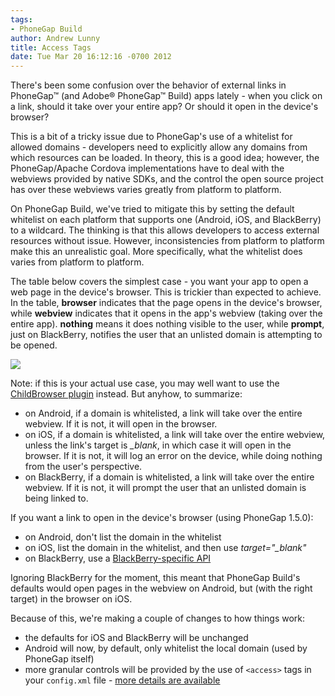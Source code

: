 ```yaml
---
tags:
- PhoneGap Build
author: Andrew Lunny
title: Access Tags
date: Tue Mar 20 16:12:16 -0700 2012
---
```

There's been some confusion over the behavior of external links in PhoneGap™ (and Adobe® PhoneGap™ Build) apps lately - when you click on a link, should it take over your entire app? Or should it open in the device's browser?

This is a bit of a tricky issue due to PhoneGap's use of a whitelist for allowed domains - developers need to explicitly allow any domains from which resources can be loaded. In theory, this is a good idea; however, the PhoneGap/Apache Cordova implementations have to deal with the webviews provided by native SDKs, and the control the open source project has over these webviews varies greatly from platform to platform.

On PhoneGap Build, we've tried to mitigate this by setting the default whitelist on each platform that supports one (Android, iOS, and BlackBerry) to a wildcard. The thinking is that this allows developers to access external resources without issue. However, inconsistencies from platform to platform make this an unrealistic goal. More specifically, what the whitelist does varies from platform to platform.

<!-- end-slug -->

The table below covers the simplest case - you want your app to open a web page in the device's browser. This is trickier than expected to achieve. In the table, __browser__ indicates that the page opens in the device's browser, while __webview__ indicates that it opens in the app's webview (taking over the entire app). __nothing__ means it does nothing visible to the user, while __prompt__, just on BlackBerry, notifies the user that an unlisted domain is attempting to be opened.

![](/uploads/blog/build/access_table.png)

Note: if this is your actual use case, you may well want to use the [ChildBrowser plugin](/docs/plugins) instead. But anyhow, to summarize:

* on Android, if a domain is whitelisted, a link will take over the entire webview. If it is not, it will open in the browser.
* on iOS, if a domain is whitelisted, a link will take over the entire webview, unless the link's target is _&#95;blank_, in which case it will open in the browser. If it is not, it will log an error on the device, while doing nothing from the user's perspective.
* on BlackBerry, if a domain is whitelisted, a link will take over the entire webview. If it is not, it will prompt the user that an unlisted domain is being linked to.

If you want a link to open in the device's browser (using PhoneGap 1.5.0):

* on Android, don't list the domain in the whitelist
* on iOS, list the domain in the whitelist, and then use _target="&#95;blank"_
* on BlackBerry, use a [BlackBerry-specific API](https://bdsc.webapps.blackberry.com/html5/apis/blackberry.invoke.BrowserArguments.html)

Ignoring BlackBerry for the moment, this meant that PhoneGap Build's defaults would open pages in the webview on Android, but (with the right target) in the browser on iOS.

Because of this, we're making a couple of changes to how things work:

* the defaults for iOS and BlackBerry will be unchanged
* Android will now, by default, only whitelist the local domain (used by PhoneGap itself)
* more granular controls will be provided by the use of `<access>` tags in your `config.xml` file - [more details are available](/docs/config-xml)
